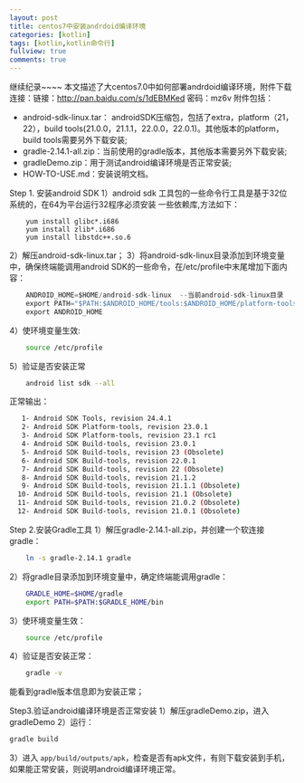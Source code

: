 ```yaml
---
layout: post
title: centos7中安装andrdoid编译环境
categories: [kotlin]
tags: [kotlin,kotlin命令行]
fullview: true
comments: true
---
```


继续纪录~~~~
本文描述了大centos7.0中如何部署andrdoid编译环境，附件下载连接：链接：http://pan.baidu.com/s/1dEBMKed 密码：mz6v
附件包括：
- android-sdk-linux.tar： androidSDK压缩包，包括了extra，platform（21，22），build tools(21.0.0，21.1.1，22.0.0，22.0.1)。其他版本的platform，build tools需要另外下载安装;
- gradle-2.14.1-all.zip：当前使用的gradle版本，其他版本需要另外下载安装; 
- gradleDemo.zip：用于测试android编译环境是否正常安装; 
- HOW-TO-USE.md：安装说明文档。


Step 1. 安装android SDK
1）android sdk 工具包的一些命令行工具是基于32位系统的，在64为平台运行32程序必须安装 一些依赖库,方法如下：
````
	yum install glibc*.i686
    yum install zlib*.i686
    yum install libstdc++.so.6
````
2）解压android-sdk-linux.tar；
3）将android-sdk-linux目录添加到环境变量中，确保终端能调用android SDK的一些命令，在/etc/profile中末尾增加下面内容：
```` java
	ANDROID_HOME=$HOME/android-sdk-linux  --当前android-sdk-linux目录
    export PATH="$PATH:$ANDROID_HOME/tools:$ANDROID_HOME/platform-tools"
    export ANDROID_HOME
````
4）使环境变量生效:
```` sh
	source /etc/profile
````
5）验证是否安装正常
```` sh
	android list sdk --all 
````
正常输出：
```` sh
   1- Android SDK Tools, revision 24.4.1
   2- Android SDK Platform-tools, revision 23.0.1
   3- Android SDK Platform-tools, revision 23.1 rc1
   4- Android SDK Build-tools, revision 23.0.1
   5- Android SDK Build-tools, revision 23 (Obsolete)
   6- Android SDK Build-tools, revision 22.0.1
   7- Android SDK Build-tools, revision 22 (Obsolete)
   8- Android SDK Build-tools, revision 21.1.2
   9- Android SDK Build-tools, revision 21.1.1 (Obsolete)
  10- Android SDK Build-tools, revision 21.1 (Obsolete)
  11- Android SDK Build-tools, revision 21.0.2 (Obsolete)
  12- Android SDK Build-tools, revision 21.0.1 (Obsolete)
````

Step 2.安装Gradle工具
1）解压gradle-2.14.1-all.zip，并创建一个软连接gradle：
```` sh
	ln -s gradle-2.14.1 gradle
````

2）将gradle目录添加到环境变量中，确定终端能调用gradle：
```` sh
	GRADLE_HOME=$HOME/gradle
    export PATH=$PATH:$GRADLE_HOME/bin
````

3）使环境变量生效：
```` sh
	source /etc/profile
````

4）验证是否安装正常：
```` sh
	gradle -v 
````
能看到gradle版本信息即为安装正常；

Step3.验证android编译环境是否正常安装
1）解压gradleDemo.zip，进入gradleDemo
2）运行：
```` sh
gradle build 
````
3）进入 ```` app/build/outputs/apk ````，检查是否有apk文件，有则下载安装到手机，如果能正常安装，则说明android编译环境正常。